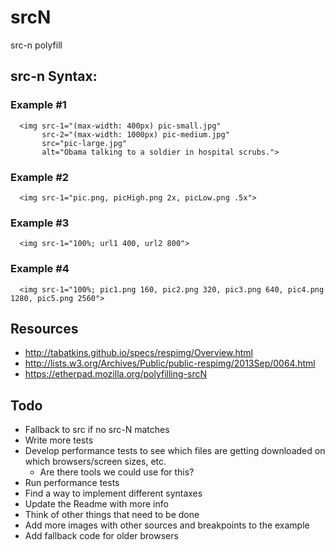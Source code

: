 srcN
====

src-n polyfill

## src-n Syntax:

### Example #1
  ```
    <img src-1="(max-width: 400px) pic-small.jpg"
         src-2="(max-width: 1000px) pic-medium.jpg"
         src="pic-large.jpg"
         alt="Obama talking to a soldier in hospital scrubs.">
  ```

### Example #2
  ```
    <img src-1="pic.png, picHigh.png 2x, picLow.png .5x">
  ```

### Example #3
  ```
    <img src-1="100%; url1 400, url2 800">
  ```

### Example #4
  ```
    <img src-1="100%; pic1.png 160, pic2.png 320, pic3.png 640, pic4.png 1280, pic5.png 2560">
  ```


## Resources

- http://tabatkins.github.io/specs/respimg/Overview.html
- http://lists.w3.org/Archives/Public/public-respimg/2013Sep/0064.html
- https://etherpad.mozilla.org/polyfilling-srcN


## Todo

- Fallback to src if no src-N matches
- Write more tests
- Develop performance tests to see which files are getting downloaded on which browsers/screen sizes, etc.
  - Are there tools we could use for this?
- Run performance tests
- Find a way to implement different syntaxes
- Update the Readme with more info
- Think of other things that need to be done
- Add more images with other sources and breakpoints to the example
- Add fallback code for older browsers